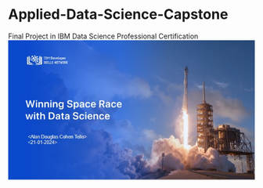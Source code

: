 # Applied-Data-Science-Capstone
Final Project in IBM Data Science Professional Certification 
<img src="https://github.com/alchemistcohen/Applied-Data-Science-Capstone/blob/4e4828d4a37be148060d7052aadbb99964742ea3/Primera.jpg" >
